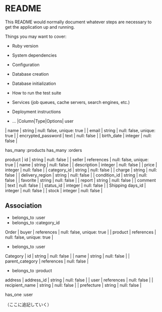 # README

This README would normally document whatever steps are necessary to get the
application up and running.

Things you may want to cover:

* Ruby version

* System dependencies

* Configuration

* Database creation

* Database initialization

* How to run the test suite

* Services (job queues, cache servers, search engines, etc.)

* Deployment instructions

* ...
|Column|Type|Options|
user

| name               | string  | null: false, unique: true | 
| email              | string  | null: false, unique: true |
| encrypted_password | text    | null: false               |
| birth_date         | integer | null: false               |


has_many :products
has_many :orders

product
| id               | string       | null: false               |
| seller           | references   | null: false, unique: true |
| name             | string       | null: false               |
| description      | integer      | null: false               |
| price            | integer      | null: false               |
| category_id      | string       | null: false               |
| charge           | string       | null: false               |
| delivery_region  | string       | null: false               |
| condition_id     | string       | null: false               |
| favorite         | string       | null: false               |
| report           | string       | null: false               |
| comment          | text         | null: false               |
| status_id        | integer      | null: false               |
| Shipping days_id | integer      |  null: false              |
| stock            | integer      | null: false               |

## Association

* belongs_to :user
* belongs_to :category_id

Order
| buyer           | references  | null: false, unique: true |
| product         | references  | null: false, unique: true |

* belongs_to :user

Category
| id                 | string      | null: false |
| name               | string      | null: false |
| parent_category    | references  | null: false |

- belongs_to :product

address
| address_id     | string      | null: false |
| user           | references  | null: false |
| recipient_name | string      | null: false |
| prefecture     | string      | null: false |

has_one :user
 
（ここに追記していく）